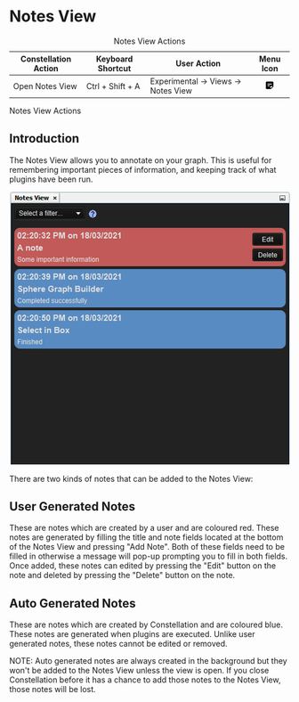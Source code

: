 # Notes View

<table data-border="1">
<caption>Notes View Actions</caption>
<thead>
<tr class="header">
<th scope="col"><strong>Constellation Action</strong></th>
<th scope="col"><strong>Keyboard Shortcut</strong></th>
<th scope="col"><strong>User Action</strong></th>
<th style="text-align: center;" scope="col"><strong>Menu Icon</strong></th>
</tr>
</thead>
<tbody>
<tr class="odd">
<td>Open Notes View</td>
<td>Ctrl + Shift + A</td>
<td>Experimental -&gt; Views -&gt; Notes View</td>
<td style="text-align: center;"><img src="../resources/notes-view.png" alt="Notes View Icon" /></td>
</tr>
</tbody>
</table>

Notes View Actions

## Introduction

The Notes View allows you to annotate on your graph. This is useful for
remembering important pieces of information, and keeping track of what
plugins have been run.

<div style="text-align: center">

![Notes View](resources/NotesView.png)

</div>

There are two kinds of notes that can be added to the Notes View:

## User Generated Notes

These are notes which are created by a user and are coloured red. These
notes are generated by filling the title and note fields located at the
bottom of the Notes View and pressing "Add Note". Both of these fields
need to be filled in otherwise a message will pop-up prompting you to
fill in both fields. Once added, these notes can edited by pressing the
"Edit" button on the note and deleted by pressing the "Delete" button on
the note.

## Auto Generated Notes

These are notes which are created by Constellation and are coloured
blue. These notes are generated when plugins are executed. Unlike user
generated notes, these notes cannot be edited or removed.

NOTE: Auto generated notes are always created in the background but they
won't be added to the Notes View unless the view is open. If you close
Constellation before it has a chance to add those notes to the Notes
View, those notes will be lost.
